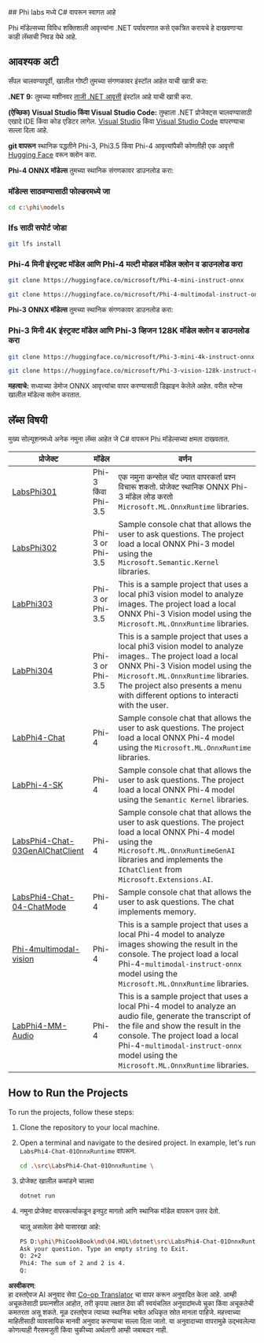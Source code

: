 <!--
CO_OP_TRANSLATOR_METADATA:
{
  "original_hash": "903c509a6d0d1ecce00b849d7f753bdd",
  "translation_date": "2025-05-09T22:42:38+00:00",
  "source_file": "md/04.HOL/dotnet/readme.md",
  "language_code": "mr"
}
-->
﻿## Phi labs मध्ये C# वापरून स्वागत आहे

Phi मॉडेल्सच्या विविध शक्तिशाली आवृत्त्यांना .NET पर्यावरणात कसे एकत्रित करायचे हे दाखवणाऱ्या काही लॅब्सची निवड येथे आहे.

## आवश्यक अटी

सँपल चालवण्यापूर्वी, खालील गोष्टी तुमच्या संगणकावर इंस्टॉल आहेत याची खात्री करा:

**.NET 9:** तुमच्या मशीनवर [ताजी .NET आवृत्ती](https://dotnet.microsoft.com/download/dotnet?WT.mc_id=aiml-137032-kinfeylo) इंस्टॉल आहे याची खात्री करा.

**(ऐच्छिक) Visual Studio किंवा Visual Studio Code:** तुम्हाला .NET प्रोजेक्ट्स चालवण्यासाठी एखादे IDE किंवा कोड एडिटर लागेल. [Visual Studio](https://visualstudio.microsoft.com?WT.mc_id=aiml-137032-kinfeylo) किंवा [Visual Studio Code](https://code.visualstudio.com?WT.mc_id=aiml-137032-kinfeylo) वापरण्याचा सल्ला दिला आहे.

**git वापरून** स्थानिक पद्धतीने Phi-3, Phi3.5 किंवा Phi-4 आवृत्त्यांपैकी कोणतीही एक आवृत्ती [Hugging Face](https://huggingface.co/collections/lokinfey/phi-4-family-679c6f234061a1ab60f5547c) वरून क्लोन करा.

**Phi-4 ONNX मॉडेल्स** तुमच्या स्थानिक संगणकावर डाउनलोड करा:

### मॉडेल्स साठवण्यासाठी फोल्डरमध्ये जा

```bash
cd c:\phi\models
```

### lfs साठी सपोर्ट जोडा

```bash
git lfs install 
```

### Phi-4 मिनी इंस्ट्रक्ट मॉडेल आणि Phi-4 मल्टी मोडल मॉडेल क्लोन व डाउनलोड करा

```bash
git clone https://huggingface.co/microsoft/Phi-4-mini-instruct-onnx

git clone https://huggingface.co/microsoft/Phi-4-multimodal-instruct-onnx
```

**Phi-3 ONNX मॉडेल्स** तुमच्या स्थानिक संगणकावर डाउनलोड करा:

### Phi-3 मिनी 4K इंस्ट्रक्ट मॉडेल आणि Phi-3 व्हिजन 128K मॉडेल क्लोन व डाउनलोड करा

```bash
git clone https://huggingface.co/microsoft/Phi-3-mini-4k-instruct-onnx

git clone https://huggingface.co/microsoft/Phi-3-vision-128k-instruct-onnx-cpu
```

**महत्वाचे:** सध्याच्या डेमोज ONNX आवृत्त्यांचा वापर करण्यासाठी डिझाइन केलेले आहेत. वरील स्टेप्स खालील मॉडेल्स क्लोन करतात.

## लॅब्स विषयी

मुख्य सोल्यूशनमध्ये अनेक नमुना लॅब्स आहेत जे C# वापरून Phi मॉडेल्सच्या क्षमता दाखवतात.

| प्रोजेक्ट | मॉडेल | वर्णन |
| ------------ | -----------| ----------- |
| [LabsPhi301](../../../../../md/04.HOL/dotnet/src/LabsPhi301) | Phi-3 किंवा Phi-3.5 | एक नमुना कन्सोल चॅट ज्यात वापरकर्ता प्रश्न विचारू शकतो. प्रोजेक्ट स्थानिक ONNX Phi-3 मॉडेल लोड करतो `Microsoft.ML.OnnxRuntime` libraries. |
| [LabsPhi302](../../../../../md/04.HOL/dotnet/src/LabsPhi302) | Phi-3 or Phi-3.5 | Sample console chat that allows the user to ask questions. The project load a local ONNX Phi-3 model using the `Microsoft.Semantic.Kernel` libraries. |
| [LabPhi303](../../../../../md/04.HOL/dotnet/src/LabsPhi303) | Phi-3 or Phi-3.5 | This is a sample project that uses a local phi3 vision model to analyze images. The project load a local ONNX Phi-3 Vision model using the `Microsoft.ML.OnnxRuntime` libraries. |
| [LabPhi304](../../../../../md/04.HOL/dotnet/src/LabsPhi304) | Phi-3 or Phi-3.5 | This is a sample project that uses a local phi3 vision model to analyze images.. The project load a local ONNX Phi-3 Vision model using the `Microsoft.ML.OnnxRuntime` libraries. The project also presents a menu with different options to interacti with the user. | 
| [LabPhi4-Chat](../../../../../md/04.HOL/dotnet/src/LabsPhi4-Chat-01OnnxRuntime) | Phi-4 | Sample console chat that allows the user to ask questions. The project load a local ONNX Phi-4 model using the `Microsoft.ML.OnnxRuntime` libraries. |
| [LabPhi-4-SK](../../../../../md/04.HOL/dotnet/src/LabsPhi4-Chat-02SK) | Phi-4 | Sample console chat that allows the user to ask questions. The project load a local ONNX Phi-4 model using the `Semantic Kernel` libraries. |
| [LabsPhi4-Chat-03GenAIChatClient](../../../../../md/04.HOL/dotnet/src/LabsPhi4-Chat-03GenAIChatClient) | Phi-4 | Sample console chat that allows the user to ask questions. The project load a local ONNX Phi-4 model using the `Microsoft.ML.OnnxRuntimeGenAI` libraries and implements the `IChatClient` from `Microsoft.Extensions.AI`. |
| [LabsPhi4-Chat-04-ChatMode](../../../../../md/04.HOL/dotnet/src/LabsPhi4-Chat-04-ChatMode) | Phi-4 | Sample console chat that allows the user to ask questions. The chat implements memory. |
| [Phi-4multimodal-vision](../../../../../md/04.HOL/dotnet/src/LabsPhi4-MultiModal-01Images) | Phi-4 | This is a sample project that uses a local Phi-4 model to analyze images showing the result in the console. The project load a local Phi-4-`multimodal-instruct-onnx` model using the `Microsoft.ML.OnnxRuntime` libraries. |
| [LabPhi4-MM-Audio](../../../../../md/04.HOL/dotnet/src/LabsPhi4-MultiModal-02Audio) | Phi-4 |This is a sample project that uses a local Phi-4 model to analyze an audio file, generate the transcript of the file and show the result in the console. The project load a local Phi-4-`multimodal-instruct-onnx` model using the `Microsoft.ML.OnnxRuntime` libraries. |

## How to Run the Projects

To run the projects, follow these steps:

1. Clone the repository to your local machine.

1. Open a terminal and navigate to the desired project. In example, let's run `LabsPhi4-Chat-01OnnxRuntime` वापरून.

    ```bash
    cd .\src\LabsPhi4-Chat-01OnnxRuntime \
    ```

1. प्रोजेक्ट खालील कमांडने चालवा

    ```bash
    dotnet run
    ```

1. नमुना प्रोजेक्ट वापरकर्त्याकडून इनपुट मागतो आणि स्थानिक मॉडेल वापरून उत्तर देतो.

   चालू असलेला डेमो यासारखा आहे:

   ```bash
   PS D:\phi\PhiCookBook\md\04.HOL\dotnet\src\LabsPhi4-Chat-01OnnxRuntime> dotnet run
   Ask your question. Type an empty string to Exit.
   Q: 2+2
   Phi4: The sum of 2 and 2 is 4.
   Q:
   ```

**अस्वीकरण**:  
हा दस्तऐवज AI अनुवाद सेवा [Co-op Translator](https://github.com/Azure/co-op-translator) चा वापर करून अनुवादित केला आहे. आम्ही अचूकतेसाठी प्रयत्नशील आहोत, तरी कृपया लक्षात ठेवा की स्वयंचलित अनुवादांमध्ये चुका किंवा अचूकतेची कमतरता असू शकते. मूळ दस्तऐवज त्याच्या स्थानिक भाषेत अधिकृत स्रोत मानला पाहिजे. महत्त्वाच्या माहितीसाठी व्यावसायिक मानवी अनुवाद करण्याचा सल्ला दिला जातो. या अनुवादाच्या वापरामुळे उद्भवलेल्या कोणत्याही गैरसमजुती किंवा चुकीच्या अर्थलागी आम्ही जबाबदार नाही.